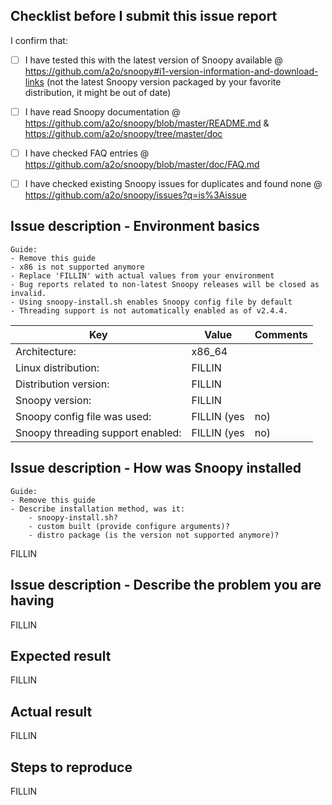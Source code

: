 ## Checklist before I submit this issue report

I confirm that:
- [ ] I have tested this with the latest version of Snoopy available @ https://github.com/a2o/snoopy#i1-version-information-and-download-links (not the latest Snoopy version packaged by your favorite distribution, it might be out of date)
- [ ] I have read Snoopy documentation @ https://github.com/a2o/snoopy/blob/master/README.md & https://github.com/a2o/snoopy/tree/master/doc
- [ ] I have checked FAQ entries @ https://github.com/a2o/snoopy/blob/master/doc/FAQ.md
- [ ] I have checked existing Snoopy issues for duplicates and found none @ https://github.com/a2o/snoopy/issues?q=is%3Aissue



## Issue description - Environment basics

    Guide:
    - Remove this guide
    - x86 is not supported anymore
    - Replace 'FILLIN' with actual values from your environment
    - Bug reports related to non-latest Snoopy releases will be closed as invalid.
    - Using snoopy-install.sh enables Snoopy config file by default
    - Threading support is not automatically enabled as of v2.4.4.

| Key                                 | Value             | Comments                         |
| ----------------------------------- | ----------------- | ---------------------------------|
| Architecture:                       | x86_64            | |
| Linux distribution:                 | FILLIN            | |
| Distribution version:               | FILLIN            | |
| Snoopy version:                     | FILLIN            | |
| Snoopy config file was used:        | FILLIN (yes|no)   | |
| Snoopy threading support enabled:   | FILLIN (yes|no)   | |



## Issue description - How was Snoopy installed

    Guide:
    - Remove this guide
    - Describe installation method, was it:
        - snoopy-install.sh?
        - custom built (provide configure arguments)?
        - distro package (is the version not supported anymore)?

FILLIN



## Issue description - Describe the problem you are having

FILLIN



## Expected result

FILLIN



## Actual result

FILLIN



## Steps to reproduce

FILLIN
